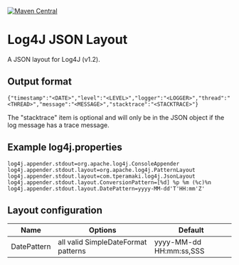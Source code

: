 [![Maven Central](https://maven-badges.herokuapp.com/maven-central/com.tperamaki/log4j-json-layout/badge.svg)](https://maven-badges.herokuapp.com/maven-central/com.tperamaki/log4j-json-layout/)

# Log4J JSON Layout
A JSON layout for Log4J (v1.2).

## Output format
```
{"timestamp":"<DATE>","level":"<LEVEL>","logger":"<LOGGER>","thread":"<THREAD>","message":"<MESSAGE>","stacktrace":"<STACKTRACE>"}
```
The "stacktrace" item is optional and will only be in the JSON object if the log message has a trace message.

## Example log4j.properties
```
log4j.appender.stdout=org.apache.log4j.ConsoleAppender
log4j.appender.stdout.layout=org.apache.log4j.PatternLayout
log4j.appender.stdout.layout=com.tperamaki.log4j.JsonLayout
log4j.appender.stdout.layout.ConversionPattern=[%d] %p %m (%c)%n
log4j.appender.stdout.layout.DatePattern=yyyy-MM-dd'T'HH:mm'Z'
```

## Layout configuration
| Name | Options | Default |
|------|---------|---------|
| DatePattern | all valid SimpleDateFormat patterns | yyyy-MM-dd HH:mm:ss,SSS |
